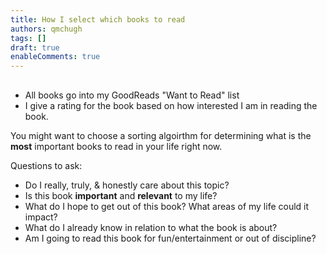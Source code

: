 ```yaml
---
title: How I select which books to read
authors: qmchugh
tags: []
draft: true
enableComments: true
---
```


## 

- All books go into my GoodReads "Want to Read" list
- I give a rating for the book based on how interested I am in reading the book.

You might want to choose a sorting algoirthm for determining what is the **most** important books to read in your life right now.

Questions to ask:
- Do I really, truly, & honestly care about this topic? 
- Is this book **important** and **relevant** to my life? 
- What do I hope to get out of this book? What areas of my life could it impact?
- What do I already know in relation to what the book is about?
- Am I going to read this book for fun/entertainment or out of discipline?

